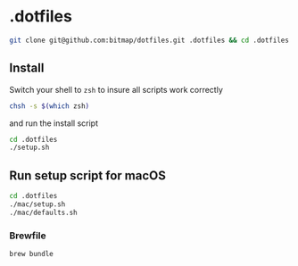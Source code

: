 # .dotfiles

```sh
git clone git@github.com:bitmap/dotfiles.git .dotfiles && cd .dotfiles
```

## Install

Switch your shell to `zsh` to insure all scripts work correctly

```sh
chsh -s $(which zsh)
```

and run the install script

```sh
cd .dotfiles
./setup.sh
```

## Run setup script for macOS

```sh
cd .dotfiles
./mac/setup.sh
./mac/defaults.sh
```

### Brewfile

```sh
brew bundle
```
